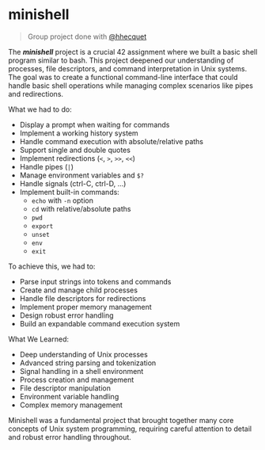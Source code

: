 # minishell

> Group project done with [@hhecquet](https://github.com/hhecquet)

The ***minishell*** project is a crucial 42 assignment where we built a basic shell program similar to bash. This project deepened our understanding of processes, file descriptors, and command interpretation in Unix systems. The goal was to create a functional command-line interface that could handle basic shell operations while managing complex scenarios like pipes and redirections.

What we had to do:
* Display a prompt when waiting for commands
* Implement a working history system
* Handle command execution with absolute/relative paths
* Support single and double quotes
* Implement redirections (`<`, `>`, `>>`, `<<`)
* Handle pipes (`|`)
* Manage environment variables and `$?`
* Handle signals (ctrl-C, ctrl-D, ...)
* Implement built-in commands:
  * `echo` with `-n` option
  * `cd` with relative/absolute paths
  * `pwd`
  * `export`
  * `unset`
  * `env`
  * `exit`

To achieve this, we had to:
* Parse input strings into tokens and commands
* Create and manage child processes
* Handle file descriptors for redirections
* Implement proper memory management
* Design robust error handling
* Build an expandable command execution system

What We Learned:
* Deep understanding of Unix processes
* Advanced string parsing and tokenization
* Signal handling in a shell environment
* Process creation and management
* File descriptor manipulation
* Environment variable handling
* Complex memory management

Minishell was a fundamental project that brought together many core concepts of Unix system programming, requiring careful attention to detail and robust error handling throughout.